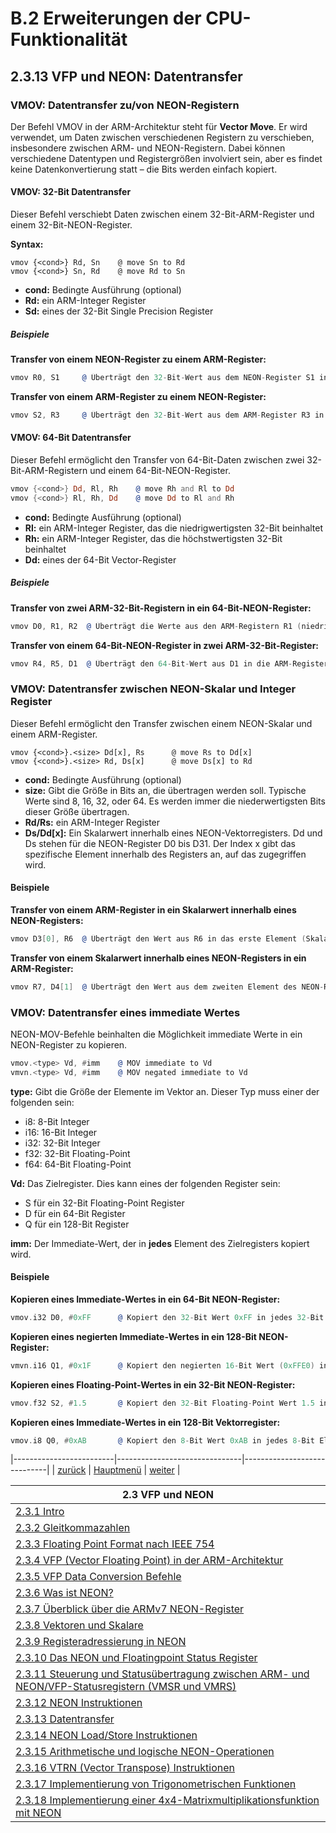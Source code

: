# B.2 Erweiterungen der CPU-Funktionalität
## 2.3.13 VFP und NEON: Datentransfer

### VMOV: Datentransfer zu/von NEON-Registern
Der Befehl VMOV in der ARM-Architektur steht für **Vector Move**. Er wird verwendet, um Daten zwischen verschiedenen Registern zu verschieben, insbesondere zwischen ARM- und NEON-Registern. Dabei können verschiedene Datentypen und Registergrößen involviert sein, aber es findet keine Datenkonvertierung statt – die Bits werden einfach kopiert.

#### VMOV: 32-Bit Datentransfer 
Dieser Befehl verschiebt Daten zwischen einem 32-Bit-ARM-Register und einem 32-Bit-NEON-Register.

**Syntax:**
```
vmov {<cond>} Rd, Sn    @ move Sn to Rd
vmov {<cond>} Sn, Rd    @ move Rd to Sn
```
- **cond:** Bedingte Ausführung (optional)
- **Rd:** ein ARM-Integer Register
- **Sd:** eines der 32-Bit Single Precision Register

##### Beispiele
**Transfer von einem NEON-Register zu einem ARM-Register:**

```asm
vmov R0, S1     @ Überträgt den 32-Bit-Wert aus dem NEON-Register S1 in das ARM-Register R0
```
**Transfer von einem ARM-Register zu einem NEON-Register:**

```asm
vmov S2, R3     @ Überträgt den 32-Bit-Wert aus dem ARM-Register R3 in das NEON-Register S2
```


#### VMOV: 64-Bit Datentransfer 
Dieser Befehl ermöglicht den Transfer von 64-Bit-Daten zwischen zwei 32-Bit-ARM-Registern und einem 64-Bit-NEON-Register.

```asm
vmov {<cond>} Dd, Rl, Rh    @ move Rh and Rl to Dd
vmov {<cond>} Rl, Rh, Dd    @ move Dd to Rl and Rh
```
- **cond:** Bedingte Ausführung (optional)
- **Rl:** ein ARM-Integer Register, das die niedrigwertigsten 32-Bit beinhaltet
- **Rh:** ein ARM-Integer Register, das die höchstwertigsten 32-Bit beinhaltet
- **Dd:** eines der 64-Bit Vector-Register

##### Beispiele
**Transfer von zwei ARM-32-Bit-Registern in ein 64-Bit-NEON-Register:**
```asm
vmov D0, R1, R2  @ Überträgt die Werte aus den ARM-Registern R1 (niedrigwertig) und R2 (höchstwertig) in das NEON-Register D0
```

**Transfer von einem 64-Bit-NEON-Register in zwei ARM-32-Bit-Register:**
```asm
vmov R4, R5, D1  @ Überträgt den 64-Bit-Wert aus D1 in die ARM-Register R4 (niedrigwertig) und R5 (höchstwertig)
```

### VMOV: Datentransfer zwischen NEON-Skalar und Integer Register
Dieser Befehl ermöglicht den Transfer zwischen einem NEON-Skalar und einem ARM-Register.

```
vmov {<cond>}.<size> Dd[x], Rs      @ move Rs to Dd[x]
vmov {<cond>}.<size> Rd, Ds[x]      @ move Ds[x] to Rd
```

- **cond:** Bedingte Ausführung (optional)
- **size:** Gibt die Größe in Bits an, die übertragen werden soll. Typische Werte sind 8, 16, 32, oder 64. Es werden immer die niederwertigsten Bits dieser Größe übertragen.
- **Rd/Rs:** ein ARM-Integer Register
- **Ds/Dd[x]:** Ein Skalarwert innerhalb eines NEON-Vektorregisters. Dd und Ds stehen für die NEON-Register D0 bis D31. Der Index x gibt das spezifische Element innerhalb des Registers an, auf das zugegriffen wird.

#### Beispiele
**Transfer von einem ARM-Register in ein Skalarwert innerhalb eines NEON-Registers:**

```asm
vmov D3[0], R6  @ Überträgt den Wert aus R6 in das erste Element (Skalar) des NEON-Registers D3
```

**Transfer von einem Skalarwert innerhalb eines NEON-Registers in ein ARM-Register:**

```asm
vmov R7, D4[1]  @ Überträgt den Wert aus dem zweiten Element des NEON-Registers D4 in das ARM-Register R7
```

### VMOV: Datentransfer eines immediate Wertes
NEON-MOV-Befehle beinhalten die Möglichkeit immediate Werte in ein NEON-Register zu kopieren.

```asm 
vmov.<type> Vd, #imm    @ MOV immediate to Vd
vmvn.<type> Vd, #imm    @ MOV negated immediate to Vd
```

**type:** Gibt die Größe der Elemente im Vektor an. Dieser Typ muss einer der folgenden sein:
- i8: 8-Bit Integer
- i16: 16-Bit Integer
- i32: 32-Bit Integer
- f32: 32-Bit Floating-Point
- f64: 64-Bit Floating-Point

**Vd:** Das Zielregister. Dies kann eines der folgenden Register sein:
- S für ein 32-Bit Floating-Point Register
- D für ein 64-Bit Register
- Q für ein 128-Bit Register

**imm:** Der Immediate-Wert, der in **jedes** Element des Zielregisters kopiert wird.

#### Beispiele
**Kopieren eines Immediate-Wertes in ein 64-Bit NEON-Register:**

```asm
vmov.i32 D0, #0xFF      @ Kopiert den 32-Bit Wert 0xFF in jedes 32-Bit Element des D0-Registers
```

**Kopieren eines negierten Immediate-Wertes in ein 128-Bit NEON-Register:**

```asm
vmvn.i16 Q1, #0x1F      @ Kopiert den negierten 16-Bit Wert (0xFFE0) in jedes 16-Bit Element des Q1-Registers
```

**Kopieren eines Floating-Point-Wertes in ein 32-Bit NEON-Register:**

```asm
vmov.f32 S2, #1.5       @ Kopiert den 32-Bit Floating-Point Wert 1.5 in das S2-Register
```

**Kopieren eines Immediate-Wertes in ein 128-Bit Vektorregister:**

```asm
vmov.i8 Q0, #0xAB       @ Kopiert den 8-Bit Wert 0xAB in jedes 8-Bit Element des Q0-Registers
```

|-------------------------|-------------------------------|-----------------------------|
| [zurück](neoninstr.md)  | [Hauptmenü](../ueberblick.md) | [weiter](neonldstr.md)      |


|**2.3 VFP und NEON**                                                                                               |
|-------------------------------------------------------------------------------------------------------------------|
| [2.3.1 Intro](floatingintro.md)                                                                                   |
| [2.3.2 Gleitkommazahlen](bingleit.md)                                                                             |
| [2.3.3 Floating Point Format nach IEEE 754](floatingnums.md)                                                      |
| [2.3.4 VFP (Vector Floating Point) in der ARM-Architektur](vfp_intro.md)                                          |
| [2.3.5 VFP Data Conversion Befehle](vfpconv.md)                                                                   |
| [2.3.6 Was ist NEON?](neonintro.md)                                                                               |
| [2.3.7 Überblick über die ARMv7 NEON-Register](neonregs.md)                                                       |
| [2.3.8 Vektoren und Skalare](scalvekt.md)                                                                         |
| [2.3.9 Registeradressierung in NEON](neonadr.md)                                                                  |
| [2.3.10 Das NEON und Floatingpoint Status Register](neonstat.md)                                                  |
| [2.3.11 Steuerung und Statusübertragung zwischen ARM- und NEON/VFP-Statusregistern (VMSR und VMRS)](neonctrl.md)  |
| [2.3.12 NEON Instruktionen](neoninstr.md)                                                                         |
| [2.3.13 Datentransfer](vmov.md)                                                                                   |
| [2.3.14 NEON Load/Store Instruktionen](neonldstr.md)                                                              |
| [2.3.15 Arithmetische und logische NEON-Operationen](varithlog.md)                                                |
| [2.3.16 VTRN (Vector Transpose) Instruktionen](vtrn.md)                                                           |
| [2.3.17 Implementierung von Trigonometrischen Funktionen](trigon_ue.md)                                           |
| [2.3.18 Implementierung einer 4x4-Matrixmultiplikationsfunktion mit NEON](matrix_ue.md)                           |
